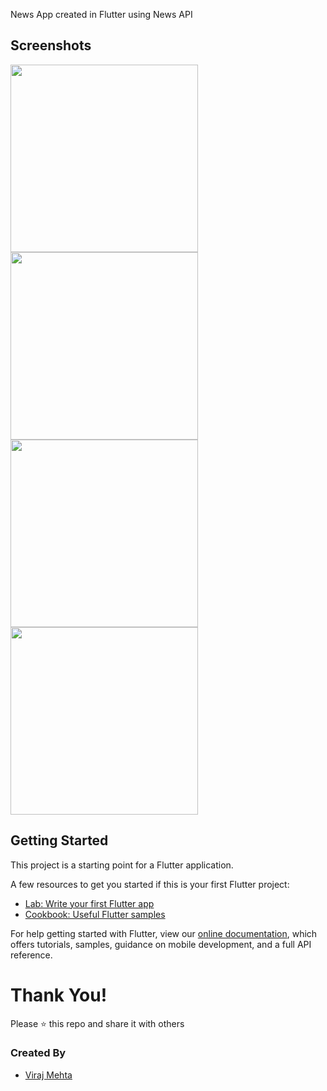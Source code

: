 News App created in Flutter using News API

## Screenshots
<p>
<img src="https://user-images.githubusercontent.com/76491642/126438994-972b5bb2-bdd1-4810-ac11-6b292144583e.jpeg" width="300">
<img src="https://user-images.githubusercontent.com/76491642/126437673-0bdd262f-a3eb-4c8f-9787-985f3cfe0999.jpg" width="300">
<img src="https://user-images.githubusercontent.com/76491642/126437688-f2672f05-e285-43cb-93d7-e021a517085f.jpg" width="300">
<img src="https://user-images.githubusercontent.com/76491642/126439006-4a2b9ebb-f606-4f3e-a81e-7d6f8db9df41.jpeg" width="300">
<p>

## Getting Started

This project is a starting point for a Flutter application.

A few resources to get you started if this is your first Flutter project:

- [Lab: Write your first Flutter app](https://flutter.dev/docs/get-started/codelab)
- [Cookbook: Useful Flutter samples](https://flutter.dev/docs/cookbook)

For help getting started with Flutter, view our
[online documentation](https://flutter.dev/docs), which offers tutorials,
samples, guidance on mobile development, and a full API reference.
  
# Thank You!
Please :star: this repo and share it with others

### Created By
* [Viraj Mehta](https://github.com/virajmehta7)
